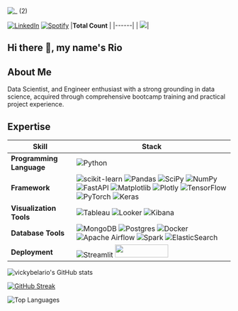 ![_ (2)](https://github.com/user-attachments/assets/ab51a9d5-ee83-4442-821e-0fb384356ddd)

[![LinkedIn](https://img.shields.io/badge/linkedin-%230077B5.svg?style=for-the-badge&logo=linkedin&logoColor=white)](https://www.linkedin.com/in/vicky-belario-505ab2137/)
[![Spotify](https://img.shields.io/badge/Spotify-1ED760?style=for-the-badge&logo=spotify&logoColor=white)](https://open.spotify.com/user/vickybelario-id?si=6d4360fa1c824470)
|**Total Count** |
|------|
| ![](https://komarev.com/ghpvc/?username=vickybelario&color=blue&style=for-the-badge)|

<!--
**vickybelario/vickybelario** is a ✨ _special_ ✨ repository because its `README.md` (this file) appears on your GitHub profile.

Here are some ideas to get you started:

- 🔭 I’m currently working on ...
- 🌱 I’m currently learning ...
- 👯 I’m looking to collaborate on ...
- 🤔 I’m looking for help with ...
- 💬 Ask me about ...
- 📫 How to reach me: ...
- 😄 Pronouns: ...
- ⚡ Fun fact: ...
-->

## **Hi there 👋, my name's Rio**

## **About Me**

Data Scientist, and Engineer enthusiast with a strong grounding in data science, acquired through comprehensive bootcamp training and practical project experience.

## **Expertise**

|**Skill** | **Stack** |
|------|-------|
|**Programming Language** | ![Python](https://img.shields.io/badge/python-3670A0?style=for-the-badge&logo=python&logoColor=ffdd54) |
|**Framework** | ![scikit-learn](https://img.shields.io/badge/scikit--learn-%23F7931E.svg?style=for-the-badge&logo=scikit-learn&logoColor=white)  ![Pandas](https://img.shields.io/badge/pandas-%23150458.svg?style=for-the-badge&logo=pandas&logoColor=white) ![SciPy](https://img.shields.io/badge/SciPy-%230C55A5.svg?style=for-the-badge&logo=scipy&logoColor=%white) ![NumPy](https://img.shields.io/badge/numpy-%23013243.svg?style=for-the-badge&logo=numpy&logoColor=white) ![FastAPI](https://img.shields.io/badge/FastAPI-005571?style=for-the-badge&logo=fastapi) ![Matplotlib](https://img.shields.io/badge/Matplotlib-%23ffffff.svg?style=for-the-badge&logo=Matplotlib&logoColor=black) ![Plotly](https://img.shields.io/badge/Plotly-%233F4F75.svg?style=for-the-badge&logo=plotly&logoColor=white) ![TensorFlow](https://img.shields.io/badge/TensorFlow-%23FF6F00.svg?style=for-the-badge&logo=TensorFlow&logoColor=white) ![PyTorch](https://img.shields.io/badge/PyTorch-%23EE4C2C.svg?style=for-the-badge&logo=PyTorch&logoColor=white) ![Keras](https://img.shields.io/badge/Keras-%23D00000.svg?style=for-the-badge&logo=Keras&logoColor=white) 
|**Visualization Tools** | ![Tableau](https://img.shields.io/badge/Tableau-E97627?style=for-the-badge&logo=Tableau&logoColor=white) ![Looker](https://a11ybadges.com/badge?logo=looker)  ![Kibana](https://img.shields.io/badge/Kibana-005571?style=for-the-badge&logo=Kibana&logoColor=white) 
|**Database Tools** | ![MongoDB](https://img.shields.io/badge/MongoDB-%234ea94b.svg?style=for-the-badge&logo=mongodb&logoColor=white) ![Postgres](https://img.shields.io/badge/postgres-%23316192.svg?style=for-the-badge&logo=postgresql&logoColor=white) ![Docker](https://img.shields.io/badge/docker-%230db7ed.svg?style=for-the-badge&logo=docker&logoColor=white) ![Apache Airflow](https://img.shields.io/badge/Apache%20Airflow-017CEE?style=for-the-badge&logo=Apache%20Airflow&logoColor=white)  ![Spark](https://img.shields.io/badge/Apache_Spark-FFFFFF?style=for-the-badge&logo=apachespark&logoColor=#E35A16) ![ElasticSearch](https://img.shields.io/badge/-ElasticSearch-005571?style=for-the-badge&logo=elasticsearch) |
|**Deployment** | ![Streamlit](https://img.shields.io/badge/Streamlit-FF4B4B?style=for-the-badge&logo=Streamlit&logoColor=white) <img src="https://huggingface.co/datasets/huggingface/badges/resolve/main/powered-by-huggingface-light.svg" width=120px height=29px>


![vickybelario's GitHub stats](https://github-readme-stats.vercel.app/api?username=vickybelario&show_icons=true&theme=dark)

[![GitHub Streak](https://streak-stats.demolab.com/?user=vickybelario&theme=dark)](https://git.io/streak-stats)

![Top Languages](https://github-readme-stats.vercel.app/api/top-langs/?username=vickybelario&layout=compact&theme=dark)




